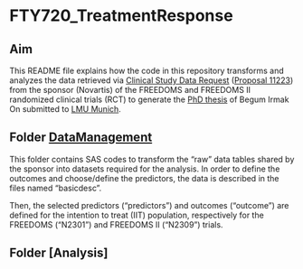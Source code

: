 ﻿# FTY720_TreatmentResponse
## Aim
This README file explains how the code in this repository transforms and analyzes the data retrieved via [Clinical Study Data Request](https://www.clinicalstudydatarequest.com) ([Proposal 11223](https://www.clinicalstudydatarequest.com/Posting.aspx?ID=20600&GroupID=SUMMARIES)) from the sponsor (Novartis) of the FREEDOMS and FREEDOMS II randomized clinical trials (RCT) to generate the [PhD thesis](https://edoc.ub.uni-muenchen.de/32918/) of Begum Irmak On submitted to [LMU Munich](https://www.lmu.de).

## Folder [DataManagement](https://github.com/irmakon/FTY720_TreatmentResponse/tree/main/DataManagement)
This folder contains SAS codes to transform the “raw” data tables shared by the sponsor into datasets required for the analysis. In order to define the outcomes and choose/define the predictors, the data is described in the files named “basicdesc”.

Then, the selected predictors (“predictors”) and outcomes (“outcome”) are defined for the intention to treat (IIT) population, respectively for the FREEDOMS (“N2301”) and FREEDOMS II (“N2309”) trials.

## Folder [Analysis]
